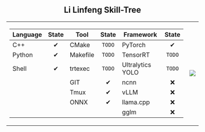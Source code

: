 ## <div align="center">Li Linfeng Skill-Tree </div> 
<div align="center">
<table>
  <tr>
    <td>
      <div>
        
| Language  | State   | Tool     | State     | Framework           | State     |
|-----------|:----------:|----------|:------------:|---------------------|:------------:|
| C++       | ✔︎        | CMake    | ```TODO``` | PyTorch             | ✔︎         |
| Python    | ✔︎        | Makefile | ```TODO``` | TensorRT            | ```TODO``` |
| Shell     | ✔︎        | trtexec  | ```TODO``` | Ultralytics YOLO    | ```TODO``` |
|           |          | GIT      | ✔︎         | ncnn                | ❌         |
|           |          | Tmux     | ✔︎         | vLLM                | ❌         |
|           |          | ONNX     | ✔︎         | llama.cpp           | ❌         |
|           |          |          |            | gglm                | ❌         |

 </div> 
    </td>
    <td>
    <img src="https://github-readme-stats.vercel.app/api/top-langs/?username=akira4O4&layout=donut-vertical&theme=vue-dark" align="center" />
   </td>
  </tr>
</table>
 </div> 


